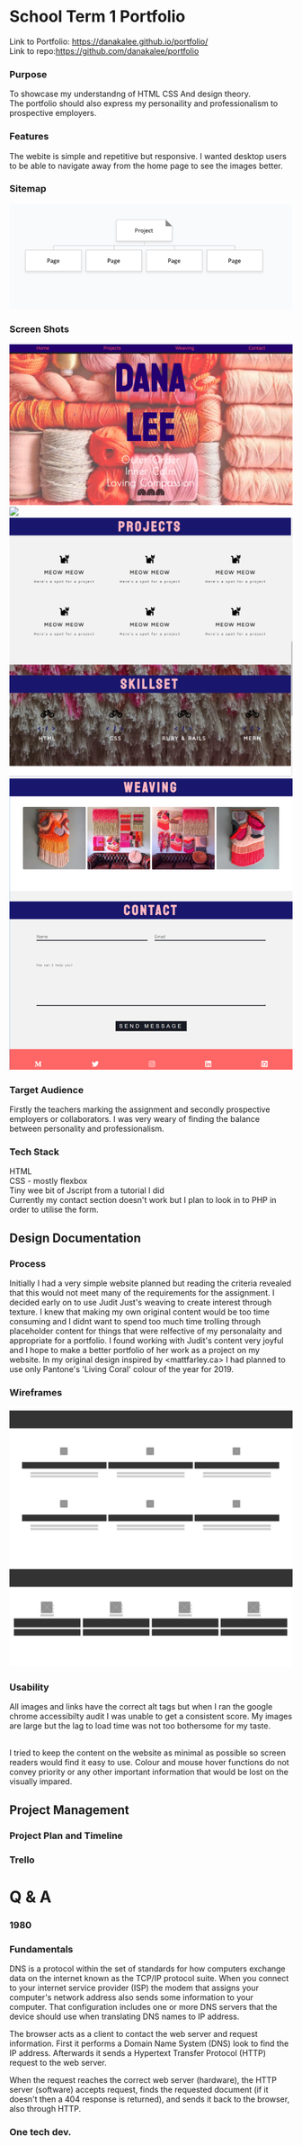 # School Term 1 Portfolio
Link to Portfolio: https://danakalee.github.io/portfolio/ <br>
Link to repo:https://github.com/danakalee/portfolio <br>
### Purpose
To showcase my understandng of HTML CSS And design theory.<br>
The portfolio should also express my personaility and professionalism to prospective employers. <br>

### Features
The webite is simple and repetitive but responsive. I wanted desktop users to be able to navigate away from the home page to see the images better. 
### Sitemap

<img src="sitemap.png">
<br>

### Screen Shots

<img src="screenshots/Screen Shot 2019-03-25 at 10.46.55 am.png">
<img src="screenshots/screen shot of aboutme portfolio.PNG">
<img src="screenshots/projects screen shot.PNG">
<img src="screenshots/footer screen shot.PNG">
<br>

### Target Audience 

Firstly the teachers marking the assignment and secondly prospective employers or collaborators. I was very weary of finding the balance between personality and professionalism.
<br> 
### Tech Stack 

HTML<br>
CSS - mostly flexbox <br>
Tiny wee bit of Jscript from a tutorial I did<br>
Currently my contact section doesn't work but I plan to look in to PHP in order to utilise the form.
<br> 
## Design Documentation

### Process 
Initially I had a very simple website planned but reading the criteria revealed that this would not meet many of the requirements for the assignment. I decided early on to use Judit Just's weaving to create interest through texture. I knew that making my own original content would be too time consuming and I didnt want to spend too much time trolling through placeholder content for things that were relfective of my personalaity and appropriate for a portfolio. 
I found working with Judit's content very joyful and I hope to make a better portfolio of her work as a project on my website. 
In my original design inspired by <mattfarley.ca> I had planned to use only Pantone's 'Living Coral' colour of the year for 2019. 
### Wireframes

<img src="wireframes/projects-tech-wireframe.PNG">

### Usability 

All images and links have the correct alt tags but when I ran the google chrome accessibilty audit I was unable to get a consistent score. My images are large but the lag to load time was not too bothersome for my taste. <br><br>

I tried to keep the content on the website as minimal as possible so screen readers would find it easy to use. Colour and mouse hover functions do not convey priority or any other important information that would be lost on the visually impared. <br>

## Project Management
### Project Plan and Timeline
### Trello

# Q & A

### 1980
### Fundamentals
 DNS is a protocol within the set of standards for how computers exchange data on the internet known as the TCP/IP protocol suite. 
When you connect to your internet service provider (ISP) the modem that assigns your computer's network address also sends some information to your computer. That configuration includes one or more DNS servers that the device should use when translating DNS names to IP address.<br>

The browser acts as a client to contact the web server and request information. First it performs a Domain Name System (DNS) look to find the IP address. Afterwards it sends a Hypertext Transfer Protocol (HTTP) request to the web server. <br>

When the request reaches the correct web server (hardware), the HTTP server (software) accepts request, finds the requested document (if it doesn't then a 404 response is returned), and sends it back to the browser, also through HTTP.<br>
 

### One tech dev.